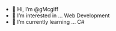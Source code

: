 - 👋 Hi, I’m @gMcgiff
- 👀 I’m interested in ...
  Web Development
- 🌱 I’m currently learning ...
  C#
<!---

gMcgiff/gMcgiff is a ✨ special ✨ repository because its `README.md` (this file) appears on your GitHub profile.
You can click the Preview link to take a look at your changes.

--->
